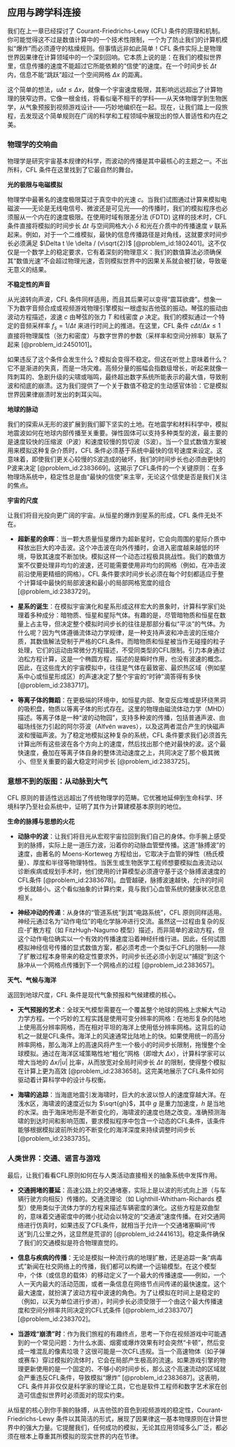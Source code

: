 ## 应用与跨学科连接

我们在上一章已经探讨了 Courant-Friedrichs-Lewy (CFL) 条件的原理和机制。你可能觉得这不过是数值计算中的一个技术性限制，一个为了防止我们的计算机模拟“爆炸”而必须遵守的枯燥规则。但事情远非如此简单！CFL 条件实际上是物理世界因果律在计算领域中的一个深刻回响。它本质上说的是：在我们的模拟世界里，信息传播的速度不能超过它所能依赖的“信使”的速度。在一个时间步长 $\Delta t$ 内，信息不能“跳跃”超过一个空间网格 $\Delta x$ 的距离。

这个简单的想法，$u \Delta t \le \Delta x$，就像一个宇宙速度极限，其影响远远超出了计算物理的狭窄边界。它像一根金线，将看似毫不相干的学科——从天体物理学到生物医学，从气象预报到视频游戏设计——巧妙地编织在一起。现在，让我们踏上一段旅程，去发现这个简单规则在广阔的科学和工程领域中展现出的惊人普适性和内在之美。

### 物理学的交响曲

物理学是研究宇宙基本规律的科学，而波动的传播是其中最核心的主题之一。不出所料，CFL 条件在这里找到了它最自然的舞台。

**光的极限与电磁模拟**

物理学中最著名的速度极限莫过于真空中的光速 $c$。当我们试图通过计算来模拟电磁波——无论是无线电信号、微波还是可见光——的传播时，我们的模拟程序也必须服从一个内在的速度极限。在使用时域有限差分法 (FDTD) 这样的技术时，CFL 条件直接将模拟的时间步长 $\Delta t$ 与空间网格大小 $\delta$ 和光在介质中的传播速度 $v$ 联系起来。例如，对于一个二维模拟，最快的信息传播路径是对角线，这就要求时间步长必须满足 $\Delta t \le \delta / (v\sqrt{2})$ [@problem_id:1802401]。这不仅仅是一个数学上的稳定要求，它有着深刻的物理意义：我们的数值算法必须确保其“数值光速”不会超过物理光速，否则模拟世界中的因果关系就会被打破，导致毫无意义的结果。

**不稳定性的声音**

从光波转向声波，CFL 条件同样适用，而且其后果可以变得“震耳欲聋”。想象一下为数字音频合成或视频游戏物理引擎模拟一根虚拟吉他弦的振动。琴弦的振动由波动方程描述，波速 $c$ 由琴弦的张力 $T$ 和线密度 $\rho$ 决定。我们的模拟通过一个特定的音频采样率 $f_s = 1/\Delta t$ 来进行时间上的推进。在这里，CFL 条件 $c \Delta t / \Delta x \le 1$ 直接将物理属性（张力和密度）与数字世界的参数（采样率和空间分辨率）联系了起来 [@problem_id:2450101]。

如果违反了这个条件会发生什么？模拟会变得不稳定。但这在听觉上意味着什么？它不是渐进的失真，而是一场灾难。高频分量的振幅会指数级增长，听起来就像一阵刺耳的、急剧升级的尖啸或嗡鸣，最终超出数字系统所能表示的最大值，导致削波和彻底的崩溃。这为我们提供了一个关于数值不稳定的生动感官体验：它是模拟世界因果律崩溃时发出的刺耳尖叫。

**地球的脉动**

我们的探索从无形的波扩展到我们脚下坚实的土地。在地震学和材料科学中，模拟地震波如何在地球内部传播至关重要。弹性固体可以支持多种类型的波，最主要的是速度较快的压缩波（P波）和速度较慢的剪切波（S波）。当一个显式数值方案被用来模拟这种复杂介质时，CFL 条件必须基于系统中最快的信号速度来设定。这意味着，即使我们更关心较慢的S波造成的破坏，我们的时间步长也必须由更快的P波来决定 [@problem_id:2383669]。这揭示了CFL条件的一个关键原则：在多物理场系统中，稳定性总是由“最快的信使”来主宰，无论这个信使是否是我们关注的焦点。

**宇宙的尺度**

让我们将目光投向更广阔的宇宙。从恒星的爆炸到星系的形成，CFL 条件无处不在。

-   **超新星的余晖**：当一颗大质量恒星爆炸为超新星时，它会向周围的星际介质中释放出巨大的冲击波。这个冲击波在向外传播时，会进入密度越来越低的环境，导致其速度不断加快。模拟这样一个动态过程极具挑战性。我们的数值方案不仅要处理非均匀的波速，还可能需要使用非均匀的网格（例如，在冲击波前沿使用更精细的网格）。CFL 条件要求时间步长必须在每个时刻都适应于整个计算域中最快的局部波速和最小的局部网格宽度的组合 [@problem_id:2383729]。

-   **星系的诞生**：在模拟宇宙演化和星系形成这样宏大的景象时，计算科学家们处理着多种成分：暗物质、恒星和星际气体。有趣的是，尽管暗物质和恒星在数量上占主导，但决定整个模拟时间步长的往往是那部分看似“平淡”的气体。为什么呢？因为气体遵循流体动力学规律，是一种支持声波和冲击波的压缩介质，其数值解法受制于严格的CFL条件。而暗物质和恒星被当作无碰撞的粒子处理，它们的运动由常微分方程描述，不受同类型的CFL限制。引力本身通过泊松方程计算，这是一个椭圆方程，描述的是瞬时作用，也没有波速的概念。因此，在这些庞大的宇宙模拟中，往往是气体在最致密、最炽热区域（例如星系中心或恒星形成区）的声速决定了整个宇宙的“时钟”滴答得有多快 [@problem_id:2383717]。

-   **等离子体的舞蹈**：在更极端的环境中，如恒星内部、聚变反应堆或是环绕黑洞的吸积盘，物质以等离子体的形式存在。这里的物理由磁流体动力学（MHD）描述。等离子体是一种“波的动物园”，支持多种波的传播，包括普通声波、由磁场线张力引起的阿尔芬波（Alfvén waves），以及这两者混合产生的快磁声波和慢磁声波。为了稳定地模拟这种复杂的系统，CFL 条件要求我们必须首先计算出所有这些波在各个方向上的速度，然后找出那个绝对最快的波。这个最快速度，叠加在等离子体自身的整体流动速度之上，共同决定了那个极其微小、但至关重要的最大稳定时间步长 [@problem_id:2383725]。

### 意想不到的版图：从动脉到大气

CFL 原则的普适性远远超出了传统物理学的范畴。它优雅地延伸到生命科学、环境科学乃至社会系统中，证明了其作为计算建模基本原则的地位。

**生命的脉搏与思想的火花**

-   **动脉中的波**：让我们将目光从宏观宇宙拉回到我们自己的身体。你手腕上感受到的脉搏，实际上是一道压力波，沿着你的动脉血管壁传播。这道“脉搏波”的速度，由著名的 Moens-Korteweg 方程给出，它取决于血管的弹性（杨氏模量）、厚度和半径等物理特性。当医生或生物医学工程师想要模拟血液流动以诊断疾病或规划手术时，他们使用的计算模型必须遵守基于这个脉搏波速度的CFL条件 [@problem_id:2383678]。血管越硬，脉搏波速越快，允许的时间步长就越小。这个看似抽象的计算约束，竟与我们心血管系统的健康状况息息相关。

-   **神经冲动的传递**：从身体的“管道系统”到其“电路系统”，CFL 原则同样适用。神经元通过名为“动作电位”的电化学脉冲进行交流。虽然这一过程由复杂的反应-扩散方程（如 FitzHugh-Nagumo 模型）描述，而非简单的波动方程，但这个动作电位确实以一个有效的传播速度沿着神经纤维行进。因此，任何试图模拟神经信号传播的显式数值方案，都必须考虑一个类似于CFL的限制——除了扩散过程本身带来的稳定性要求外，时间步长还必须小到足以“捕捉”到这个脉冲从一个网格点传播到下一个网格点的过程 [@problem_id:2383657]。

**天气、气候与海洋**

返回到地球尺度，CFL 条件是现代气象预报和气候建模的核心。

-   **天气预报的艺术**：全球天气模型需要在一个覆盖整个地球的网格上求解大气动力学方程。一个巧妙的工程实践是使用可变分辨率的网格：在地形复杂的陆地上使用高分辨率网格，而在相对平坦的海洋上使用低分辨率网格。这背后的动机之一就是CFL条件。海洋上的风速通常比陆地上的快。如果使用统一的高分辨率网格，那么海洋上的高速风将产生一个极小的时间步长限制，拖慢整个全球模拟。通过在海洋区域策略性地“粗化”网格（即增大 $\Delta x$），计算科学家可以增大当地的 $\Delta x / |u|$ 比率，从而放宽对全局时间步长 $\Delta t$ 的限制，使得整个模拟在计算上更为高效 [@problem_id:2383658]。这完美地展示了CFL条件如何驱动着计算科学中的设计与权衡。

-   **海啸的追踪**：当海底地震引发海啸时，巨大的水波以惊人的速度穿越大洋。在浅水区，海啸波的速度近似为 $\sqrt{gh}$，其中 $g$ 是重力加速度，$h$ 是当地的水深。由于海床地形是不断变化的，海啸波的速度也随之改变。准确预测海啸的到达时间和影响范围，要求模拟程序中包含一个动态的CFL条件，该条件能够根据模拟波前所处的不断变化的海洋深度来持续调整时间步长 [@problem_id:2383735]。

### 人类世界：交通、谣言与游戏

最后，让我们看看CFL原则如何在与人类活动直接相关的抽象系统中发挥作用。

-   **交通拥堵的蔓延**：高速公路上的交通堵塞，实际上是以波的形式向上游（与车辆行驶方向相反）传播的。交通流理论（如 Lighthill-Whitham-Richards 模型）使用类似于流体力学的方程来描述车辆密度的演化。这些方程是双曲型的，意味着交通密度中的微小扰动会以特定的“交通波”速度传播。在对交通网络进行仿真时，如果违反了CFL条件，就相当于允许一个交通堵塞瞬间“传送”到几公里之外，这显然是荒谬的 [@problem_id:2441613]。稳定条件确保了我们的交通模拟是符合物理直觉的。

-   **信息与疾病的传播**：无论是模拟一种流行病的地理扩散，还是追踪一条“病毒式”新闻在社交网络上的传播，我们都可以构建一个运输模型。在这个模型中，个体（或信息的载体）的移动定义了一个最大的传播速度——例如，一个人一天内最大的活动范围，或者一条信息在网络节点间传递的最快速度。这个最大速度，就扮演了波动方程中波速的角色。为了让模拟在时间上是稳定的（例如，以天为单位进行步进），时间步长必须受限于一个由这个最大传播速度和空间分辨率共同决定的CFL式条件 [@problem_id:2383707] [@problem_id:2383702]。

-   **当游戏“崩溃”时**：作为我们旅程的有趣终点，思考一下你在视频游戏中可能遇到的一个常见问题：为什么水面、烟雾或爆炸效果有时会突然“卡顿”，然后变成一堆混乱的像素垃圾？这很可能是一次CFL违规。当一个高速物体（如子弹或赛车）穿过模拟的流体时，它会在局部产生极高的流速。如果游戏引擎的物理更新使用的是一个固定的、不够小的时间步长，那么这个高速流动的区域就会严重违反CFL条件，导致模拟“爆炸” [@problem_id:2383687]。这表明，CFL 条件并非仅仅是科学家的理论工具，它也是软件工程师和数字艺术家在创造可信虚拟世界时必须面对的现实约束。

从恒星的核心到你手腕的脉搏，从吉他弦的音色到视频游戏的稳定性，Courant-Friedrichs-Lewy 条件以其简洁的形式，展现了因果律这一基本物理原则在计算世界中的强大力量。它提醒我们，任何成功的模拟，无论其应用领域多么广泛，都必须在根本上尊重其所模拟的现实世界的内在节律。